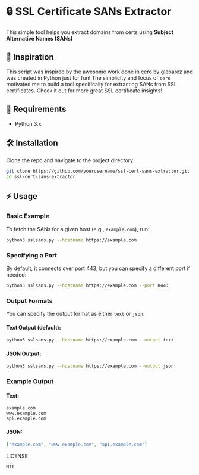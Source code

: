 # 🔒 SSL Certificate SANs Extractor

This simple tool helps you extract domains from certs using **Subject Alternative Names (SANs)**

## 🙌 Inspiration
This script was inspired by the awesome work done in [cero by glebarez](https://github.com/glebarez/cero) and was created in Python just for fun! The simplicity and focus of `cero` motivated me to build a tool specifically for extracting SANs from SSL certificates. Check it out for more great SSL certificate insights!

## 🔧 Requirements
- Python 3.x

## 🛠️ Installation
Clone the repo and navigate to the project directory:

```bash
git clone https://github.com/yourusername/ssl-cert-sans-extractor.git
cd ssl-cert-sans-extractor
```

## ⚡ Usage

### Basic Example
To fetch the SANs for a given host (e.g., `example.com`), run:

```bash
python3 sslsans.py --hostname https://example.com
```

### Specifying a Port
By default, it connects over port 443, but you can specify a different port if needed:

```bash
python3 sslsans.py --hostname https://example.com --port 8443
```

### Output Formats
You can specify the output format as either `text` or `json`.

#### Text Output (default):
```bash
python3 sslsans.py --hostname https://example.com --output text
```

#### JSON Output:
```bash
python3 sslsans.py --hostname https://example.com --output json
```

### Example Output

#### Text:
```
example.com
www.example.com
api.example.com
```

#### JSON:
```json
["example.com", "www.example.com", "api.example.com"]
```

LICENSE
```
MIT
```
